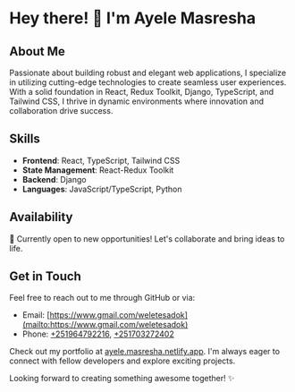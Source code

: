 # Hey there! 👋 I'm Ayele Masresha

## About Me

Passionate about building robust and elegant web applications, I specialize in utilizing cutting-edge technologies to create seamless user experiences. With a solid foundation in React, Redux Toolkit, Django, TypeScript, and Tailwind CSS, I thrive in dynamic environments where innovation and collaboration drive success.

## Skills

- **Frontend**: React, TypeScript, Tailwind CSS
- **State Management**: React-Redux Toolkit
- **Backend**: Django
- **Languages**: JavaScript/TypeScript, Python

## Availability

🌟 Currently open to new opportunities! Let's collaborate and bring ideas to life.

## Get in Touch

Feel free to reach out to me through GitHub or via:
- Email: [https://www.gmail.com/weletesadok](mailto:https://www.gmail.com/weletesadok)
- Phone: [+251964792216](tel:+251964792216), [+251703272402](tel:+251703272402)

Check out my portfolio at [ayele.masresha.netlify.app](https://ayele.masresha.netlify.app). I'm always eager to connect with fellow developers and explore exciting projects.

Looking forward to creating something awesome together! ✨
